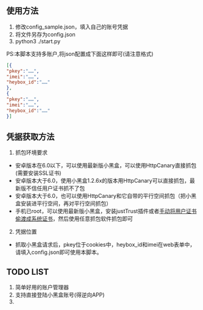 ## 使用方法
1. 修改config_sample.json，填入自己的账号凭据
2. 将文件另存为config.json
3. python3 ./start.py

PS:本脚本支持多账户,将json配置成下面这样即可(请注意格式)
```json
[{
"pkey":"……",
"imei":"……",
"heybox_id":"……"
},
{
"pkey":"……",
"imei":"……",
"heybox_id":"……"
}]
```

## 凭据获取方法
1. 抓包环境要求
 * 安卓版本在6.0以下，可以使用最新版小黑盒，可以使用HttpCanary直接抓包(需要安装SSL证书)
 * 安卓版本大于6.0，使用小黑盒1.2.6x的版本用HttpCanary可以直接抓包，最新版不信任用户证书抓不了包
 * 安卓版本大于6.0，也可以使用HttpCanary和它自带的平行空间抓包（把小黑盒安装进平行空间，再对平行空间抓包）
 * 手机已root，可以使用最新版小黑盒，安装justTrust插件或者[手动将用户证书偷渡成系统证书](https://blog.chrxw.com/archives/2019/07/08/270.html)，然后使用任意抓包软件抓包即可
2. 凭据位置
 * 抓取小黑盒请求后，pkey位于cookies中，heybox_id和imei在web表单中，请填入config.json即可使用本脚本。

## TODO LIST
1. 简单好用的账户管理器
2. 支持直接登陆小黑盒账号(得逆向APP)
3. 